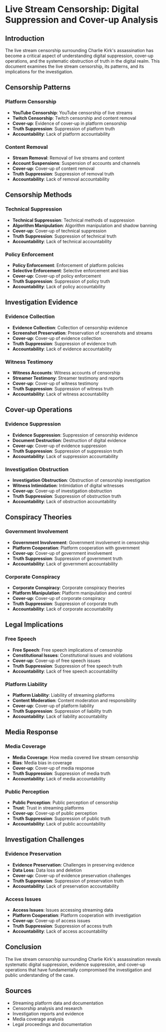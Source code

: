# Live Stream Censorship: Digital Suppression and Cover-up Analysis

## Introduction

The live stream censorship surrounding Charlie Kirk's assassination has become a critical aspect of understanding digital suppression, cover-up operations, and the systematic obstruction of truth in the digital realm. This document examines the live stream censorship, its patterns, and its implications for the investigation.

## Censorship Patterns

### Platform Censorship
- **YouTube Censorship**: YouTube censorship of live streams
- **Twitch Censorship**: Twitch censorship and content removal
- **Cover-up**: Evidence of cover-up in platform censorship
- **Truth Suppression**: Suppression of platform truth
- **Accountability**: Lack of platform accountability

### Content Removal
- **Stream Removal**: Removal of live streams and content
- **Account Suspensions**: Suspension of accounts and channels
- **Cover-up**: Cover-up of content removal
- **Truth Suppression**: Suppression of removal truth
- **Accountability**: Lack of removal accountability

## Censorship Methods

### Technical Suppression
- **Technical Suppression**: Technical methods of suppression
- **Algorithm Manipulation**: Algorithm manipulation and shadow banning
- **Cover-up**: Cover-up of technical suppression
- **Truth Suppression**: Suppression of technical truth
- **Accountability**: Lack of technical accountability

### Policy Enforcement
- **Policy Enforcement**: Enforcement of platform policies
- **Selective Enforcement**: Selective enforcement and bias
- **Cover-up**: Cover-up of policy enforcement
- **Truth Suppression**: Suppression of policy truth
- **Accountability**: Lack of policy accountability

## Investigation Evidence

### Evidence Collection
- **Evidence Collection**: Collection of censorship evidence
- **Screenshot Preservation**: Preservation of screenshots and streams
- **Cover-up**: Cover-up of evidence collection
- **Truth Suppression**: Suppression of evidence truth
- **Accountability**: Lack of evidence accountability

### Witness Testimony
- **Witness Accounts**: Witness accounts of censorship
- **Streamer Testimony**: Streamer testimony and reports
- **Cover-up**: Cover-up of witness testimony
- **Truth Suppression**: Suppression of witness truth
- **Accountability**: Lack of witness accountability

## Cover-up Operations

### Evidence Suppression
- **Evidence Suppression**: Suppression of censorship evidence
- **Document Destruction**: Destruction of digital evidence
- **Cover-up**: Cover-up of evidence suppression
- **Truth Suppression**: Suppression of suppression truth
- **Accountability**: Lack of suppression accountability

### Investigation Obstruction
- **Investigation Obstruction**: Obstruction of censorship investigation
- **Witness Intimidation**: Intimidation of digital witnesses
- **Cover-up**: Cover-up of investigation obstruction
- **Truth Suppression**: Suppression of obstruction truth
- **Accountability**: Lack of obstruction accountability

## Conspiracy Theories

### Government Involvement
- **Government Involvement**: Government involvement in censorship
- **Platform Cooperation**: Platform cooperation with government
- **Cover-up**: Cover-up of government involvement
- **Truth Suppression**: Suppression of government truth
- **Accountability**: Lack of government accountability

### Corporate Conspiracy
- **Corporate Conspiracy**: Corporate conspiracy theories
- **Platform Manipulation**: Platform manipulation and control
- **Cover-up**: Cover-up of corporate conspiracy
- **Truth Suppression**: Suppression of corporate truth
- **Accountability**: Lack of corporate accountability

## Legal Implications

### Free Speech
- **Free Speech**: Free speech implications of censorship
- **Constitutional Issues**: Constitutional issues and violations
- **Cover-up**: Cover-up of free speech issues
- **Truth Suppression**: Suppression of free speech truth
- **Accountability**: Lack of free speech accountability

### Platform Liability
- **Platform Liability**: Liability of streaming platforms
- **Content Moderation**: Content moderation and responsibility
- **Cover-up**: Cover-up of platform liability
- **Truth Suppression**: Suppression of liability truth
- **Accountability**: Lack of liability accountability

## Media Response

### Media Coverage
- **Media Coverage**: How media covered live stream censorship
- **Bias**: Media bias in coverage
- **Cover-up**: Cover-up of media response
- **Truth Suppression**: Suppression of media truth
- **Accountability**: Lack of media accountability

### Public Perception
- **Public Perception**: Public perception of censorship
- **Trust**: Trust in streaming platforms
- **Cover-up**: Cover-up of public perception
- **Truth Suppression**: Suppression of public truth
- **Accountability**: Lack of public accountability

## Investigation Challenges

### Evidence Preservation
- **Evidence Preservation**: Challenges in preserving evidence
- **Data Loss**: Data loss and deletion
- **Cover-up**: Cover-up of evidence preservation challenges
- **Truth Suppression**: Suppression of preservation truth
- **Accountability**: Lack of preservation accountability

### Access Issues
- **Access Issues**: Issues accessing streaming data
- **Platform Cooperation**: Platform cooperation with investigation
- **Cover-up**: Cover-up of access issues
- **Truth Suppression**: Suppression of access truth
- **Accountability**: Lack of access accountability

## Conclusion

The live stream censorship surrounding Charlie Kirk's assassination reveals systematic digital suppression, evidence suppression, and cover-up operations that have fundamentally compromised the investigation and public understanding of the case.

## Sources
- Streaming platform data and documentation
- Censorship analysis and research
- Investigation reports and evidence
- Media coverage analysis
- Legal proceedings and documentation
